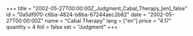 +++
title = "2002-05-27T00:00:00Z_Judgment_Cabal_Therapy_[en]_false"
id = "0a5df970-c6ba-4824-b8ba-67244aec2b82"
date = "2002-05-27T00:00:00Z"
name = "Cabal Therapy"
lang = ["en"]
price = "4.17"
quantity = 4
foil = false
set = "Judgment"
+++
